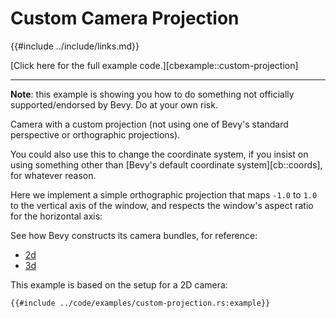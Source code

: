# Custom Camera Projection

{{#include ../include/links.md}}

[Click here for the full example code.][cbexample::custom-projection]

---

**Note**: this example is showing you how to do something not officially
supported/endorsed by Bevy. Do at your own risk.

Camera with a custom projection (not using one of Bevy's standard perspective
or orthographic projections).

You could also use this to change the coordinate system, if you insist on
using something other than [Bevy's default coordinate system][cb::coords],
for whatever reason.

Here we implement a simple orthographic projection that maps `-1.0` to `1.0`
to the vertical axis of the window, and respects the window's aspect ratio
for the horizontal axis:

See how Bevy constructs its camera bundles, for reference:
 - [2d](https://github.com/bevyengine/bevy/blob/v0.9.0/crates/bevy_core_pipeline/src/core_2d/camera_2d.rs#L46)
 - [3d](https://github.com/bevyengine/bevy/blob/v0.9.0/crates/bevy_core_pipeline/src/core_3d/camera_3d.rs#L72)

This example is based on the setup for a 2D camera:

```rust,no_run,noplayground
{{#include ../code/examples/custom-projection.rs:example}}
```
